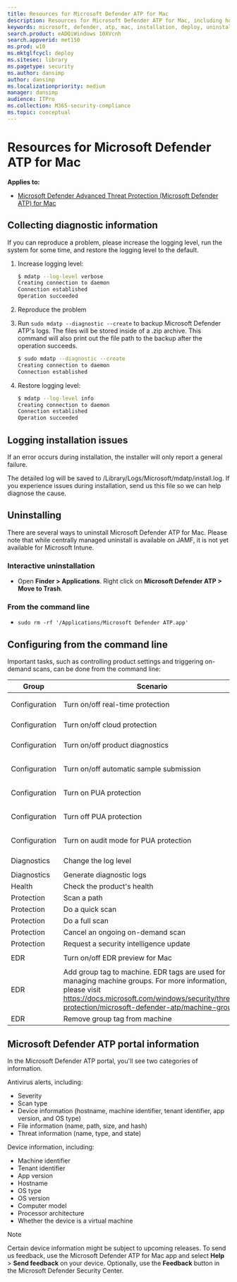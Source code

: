 ```yaml
---
title: Resources for Microsoft Defender ATP for Mac
description: Resources for Microsoft Defender ATP for Mac, including how to uninstall it, how to collect diagnostic logs, CLI commands, and known issues with the product.
keywords: microsoft, defender, atp, mac, installation, deploy, uninstallation, intune, jamf, macos, catalina, mojave, high sierra
search.product: eADQiWindows 10XVcnh
search.appverid: met150
ms.prod: w10
ms.mktglfcycl: deploy
ms.sitesec: library
ms.pagetype: security
ms.author: dansimp
author: dansimp
ms.localizationpriority: medium
manager: dansimp
audience: ITPro
ms.collection: M365-security-compliance 
ms.topic: conceptual
---
```


# Resources for Microsoft Defender ATP for Mac

**Applies to:**

- [Microsoft Defender Advanced Threat Protection (Microsoft Defender ATP) for Mac](microsoft-defender-atp-mac.md)

## Collecting diagnostic information

If you can reproduce a problem, please increase the logging level, run the system for some time, and restore the logging level to the default.

1. Increase logging level:

   ```bash
   $ mdatp --log-level verbose
   Creating connection to daemon
   Connection established
   Operation succeeded
   ```

2. Reproduce the problem

3. Run `sudo mdatp --diagnostic --create` to backup Microsoft Defender ATP's logs. The files will be stored inside of a .zip archive. This command will also print out the file path to the backup after the operation succeeds.

   ```bash
   $ sudo mdatp --diagnostic --create
   Creating connection to daemon
   Connection established
   ```

4. Restore logging level:

   ```bash
   $ mdatp --log-level info
   Creating connection to daemon
   Connection established
   Operation succeeded
   ```

## Logging installation issues

If an error occurs during installation, the installer will only report a general failure.

The detailed log will be saved to /Library/Logs/Microsoft/mdatp/install.log. If you experience issues during installation, send us this file so we can help diagnose the cause.

## Uninstalling

There are several ways to uninstall Microsoft Defender ATP for Mac. Please note that while centrally managed uninstall is available on JAMF, it is not yet available for Microsoft Intune.

### Interactive uninstallation

- Open **Finder > Applications**. Right click on **Microsoft Defender ATP > Move to Trash**.

### From the command line

- ```sudo rm -rf '/Applications/Microsoft Defender ATP.app'```

## Configuring from the command line

Important tasks, such as controlling product settings and triggering on-demand scans, can be done from the command line:

|Group        |Scenario                                   |Command                                                                |
|-------------|-------------------------------------------|-----------------------------------------------------------------------|
|Configuration|Turn on/off real-time protection           |`mdatp --config realTimeProtectionEnabled [true/false]`                |
|Configuration|Turn on/off cloud protection               |`mdatp --config cloudEnabled [true/false]`                             |
|Configuration|Turn on/off product diagnostics            |`mdatp --config cloudDiagnosticEnabled [true/false]`                               |
|Configuration|Turn on/off automatic sample submission    |`mdatp --config cloudAutomaticSampleSubmission [true/false]`           |
|Configuration|Turn on PUA protection                     |`mdatp --threat --type-handling potentially_unwanted_application block`|
|Configuration|Turn off PUA protection                    |`mdatp --threat --type-handling potentially_unwanted_application off`  |
|Configuration|Turn on audit mode for PUA protection      |`mdatp --threat --type-handling potentially_unwanted_application audit`|
|Diagnostics  |Change the log level                       |`mdatp --log-level [error/warning/info/verbose]`                       |
|Diagnostics  |Generate diagnostic logs                   |`mdatp --diagnostic --create`                                                   |
|Health       |Check the product's health                 |`mdatp --health`                                                       |
|Protection   |Scan a path                                |`mdatp --scan --path [path]`                                           |
|Protection   |Do a quick scan                            |`mdatp --scan --quick`                                                 |
|Protection   |Do a full scan                             |`mdatp --scan --full`                                                  |
|Protection   |Cancel an ongoing on-demand scan           |`mdatp --scan --cancel`                                                |
|Protection   |Request a security intelligence update     |`mdatp --definition-update`                                            |
|EDR          |Turn on/off EDR preview for Mac            |`mdatp --edr --early-preview [true/false]`                                   |
|EDR          |Add group tag to machine. EDR tags are used for managing machine groups. For more information, please visit https://docs.microsoft.com/windows/security/threat-protection/microsoft-defender-atp/machine-groups |`mdatp --edr --set-tag GROUP [name]` |
|EDR          |Remove group tag from machine              |`mdatp --edr --remove-tag [name]`                                            |

## Microsoft Defender ATP portal information

In the Microsoft Defender ATP portal, you'll see two categories of information.

Antivirus alerts, including:

  - Severity
  - Scan type
  - Device information (hostname, machine identifier, tenant identifier, app version, and OS type)
  - File information (name, path, size, and hash)
  - Threat information (name, type, and state)

Device information, including:

  - Machine identifier
  - Tenant identifier
  - App version
  - Hostname
  - OS type
  - OS version
  - Computer model
  - Processor architecture
  - Whether the device is a virtual machine
  
  > [!NOTE]
  > Certain device information might be subject to upcoming releases. To send us feedback, use the Microsoft Defender ATP for Mac app and select **Help** > **Send feedback** on your device. Optionally, use the **Feedback** button in the Microsoft Defender Security Center.
